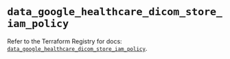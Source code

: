 # `data_google_healthcare_dicom_store_iam_policy`

Refer to the Terraform Registry for docs: [`data_google_healthcare_dicom_store_iam_policy`](https://registry.terraform.io/providers/hashicorp/google/5.17.0/docs/data-sources/healthcare_dicom_store_iam_policy).
